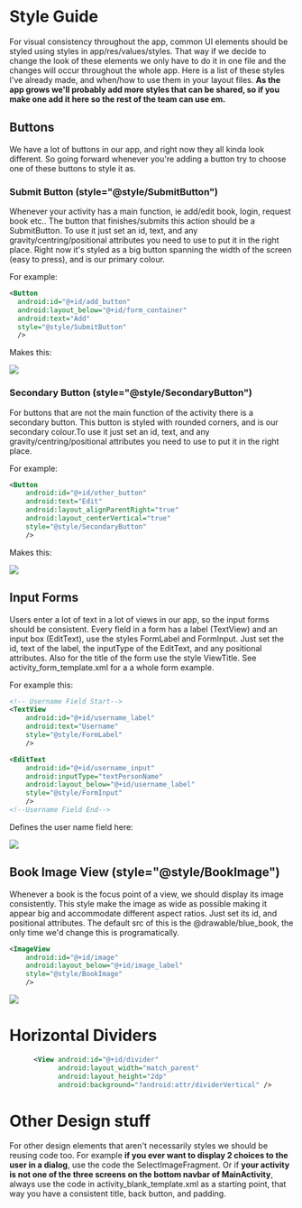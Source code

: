 # Style Guide 

For visual consistency throughout the app, common UI elements should be styled using styles in app/res/values/styles. That way if we decide to change the look of these elements we only have to do it in one file and the changes will occur throughout the whole app. Here is a list of these styles I've already made, and when/how to use them in your layout files. **As the app grows we'll probably add more styles that can be shared, so if you make one add it here so the rest of the team can use em.**

## Buttons 

We have a lot of buttons in our app, and right now they all kinda look different. So going forward whenever you're adding a button try to choose one of these buttons to style it as. 

### Submit Button (style="@style/SubmitButton")

Whenever your activity has a main function, ie add/edit book, login, request book etc.. The button that finishes/submits this action should be a SubmitButton. To use it just set an id, text, and any gravity/centring/positional attributes you need to use to put it in the right place. Right now it's styled as a big button spanning the width of the screen (easy to press), and is our primary colour. 

For example: 

``` xml
<Button
  android:id="@+id/add_button"
  android:layout_below="@+id/form_container"
  android:text="Add"
  style="@style/SubmitButton"
  />
```

Makes this: 

<img src="./screenshots/add_button.png"/>

### Secondary Button (style="@style/SecondaryButton")

For buttons that are not the main function of the activity there is a secondary button. This button is styled with rounded corners, and is our secondary colour.To use it just set an id, text, and any gravity/centring/positional attributes you need to use to put it in the right place. 

For example: 

``` xml
<Button
    android:id="@+id/other_button"
    android:text="Edit"
    android:layout_alignParentRight="true"
    android:layout_centerVertical="true"
    style="@style/SecondaryButton"
    />
```

Makes this: 

<img src="./screenshots/secondary_button.png"/>

## Input Forms

Users enter a lot of text in a lot of views in our app, so the input forms should be consistent. Every field in a form has a label (TextView) and an input box (EditText), use the styles FormLabel and FormInput. Just set the id, text of the label, the inputType of the EditText, and any positional attributes. Also for the title of the form use the style ViewTitle. See activity_form_template.xml for a a whole form example. 

For example this: 

``` xml
<!-- Username Field Start-->
<TextView
    android:id="@+id/username_label"
    android:text="Username"
    style="@style/FormLabel"
    />

<EditText
    android:id="@+id/username_input"
    android:inputType="textPersonName"
    android:layout_below="@+id/username_label"
    style="@style/FormInput"
    />
<!--Username Field End-->
```

Defines the user name field here: 

<img src="./screenshots/form_template.png"/>

## Book Image View (style="@style/BookImage")

Whenever a book is the focus point of a view, we should display its image consistently. This style make the image as wide as possible making it appear big and accommodate different aspect ratios. Just set its id, and positional attributes. The default src of this is the @drawable/blue_book, the only time we'd change this is programatically. 

``` xml 
<ImageView
    android:id="@+id/image"
    android:layout_below="@+id/image_label"
    style="@style/BookImage" 
    />
```
<img src="./screenshots/add_button.png"/>


# Horizontal Dividers

``` xml
      <View android:id="@+id/divider"
            android:layout_width="match_parent"
            android:layout_height="2dp"
            android:background="?android:attr/dividerVertical" />
```

# Other Design stuff 

For other design elements that aren't necessarily styles we should be reusing code too. For example **if you ever want to display 2 choices to the user in a dialog**, use the code the SelectImageFragment. Or if **your activity is not one of the three screens on the bottom navbar of MainActivity**, always use the code in activity_blank_template.xml as a starting point, that way you have a consistent title, back button, and padding. 





